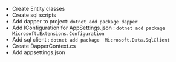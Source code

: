- Create Entity classes
- Create sql scripts
- Add dapper to project: ```dotnet add package dapper```
- Add IConfiguration for AppSettings.json : ```dotnet add package Microsoft.Extensions.Configuration```
- Add sql client : ```dotnet add package  Microsoft.Data.SqlClient```
- Create DapperContext.cs 
- Add appsettings.json